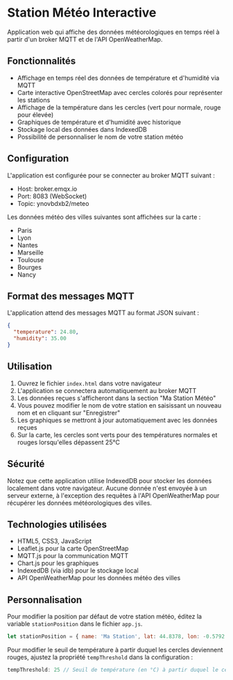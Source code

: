 # Station Météo Interactive

Application web qui affiche des données météorologiques en temps réel à partir d'un broker MQTT et de l'API OpenWeatherMap.

## Fonctionnalités

- Affichage en temps réel des données de température et d'humidité via MQTT
- Carte interactive OpenStreetMap avec cercles colorés pour représenter les stations
- Affichage de la température dans les cercles (vert pour normale, rouge pour élevée)
- Graphiques de température et d'humidité avec historique
- Stockage local des données dans IndexedDB
- Possibilité de personnaliser le nom de votre station météo

## Configuration

L'application est configurée pour se connecter au broker MQTT suivant :
- Host: broker.emqx.io
- Port: 8083 (WebSocket)
- Topic: ynovbdxb2/meteo

Les données météo des villes suivantes sont affichées sur la carte :
- Paris
- Lyon
- Nantes
- Marseille
- Toulouse
- Bourges
- Nancy

## Format des messages MQTT

L'application attend des messages MQTT au format JSON suivant :
```json
{
  "temperature": 24.80,
  "humidity": 35.00
}
```

## Utilisation

1. Ouvrez le fichier `index.html` dans votre navigateur
2. L'application se connectera automatiquement au broker MQTT
3. Les données reçues s'afficheront dans la section "Ma Station Météo"
4. Vous pouvez modifier le nom de votre station en saisissant un nouveau nom et en cliquant sur "Enregistrer"
5. Les graphiques se mettront à jour automatiquement avec les données reçues
6. Sur la carte, les cercles sont verts pour des températures normales et rouges lorsqu'elles dépassent 25°C

## Sécurité

Notez que cette application utilise IndexedDB pour stocker les données localement dans votre navigateur. Aucune donnée n'est envoyée à un serveur externe, à l'exception des requêtes à l'API OpenWeatherMap pour récupérer les données météorologiques des villes.

## Technologies utilisées

- HTML5, CSS3, JavaScript
- Leaflet.js pour la carte OpenStreetMap
- MQTT.js pour la communication MQTT
- Chart.js pour les graphiques
- IndexedDB (via idb) pour le stockage local
- API OpenWeatherMap pour les données météo des villes

## Personnalisation

Pour modifier la position par défaut de votre station météo, éditez la variable `stationPosition` dans le fichier `app.js`.

```javascript
let stationPosition = { name: 'Ma Station', lat: 44.8378, lon: -0.5792 }; // Position par défaut (Bordeaux)
```

Pour modifier le seuil de température à partir duquel les cercles deviennent rouges, ajustez la propriété `tempThreshold` dans la configuration :

```javascript
tempThreshold: 25 // Seuil de température (en °C) à partir duquel le cercle devient rouge
``` 